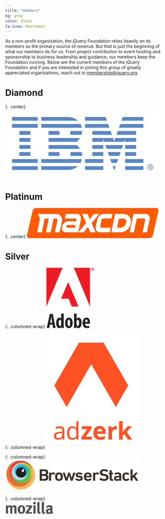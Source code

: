 ```yaml
---
title: "members"
bg: grey
color: black
fa-icon: heartbeat
---
```


As a non-profit organization, the jQuery Foundation relies heavily on its members as the primary source of revenue. But that is just the beginning of what our members do for us. From project contribution to event hosting and sponsorship to business leadership and guidance, our members keep the Foundation running. Below are the current members of the jQuery Foundation and if you are interested in joining this group of greatly appreciated organizations, reach out to [membership@jquery.org][].

# Diamond

{: .center}
![IBM Logo][IBM]

# Platinum

{: .center}
![MaxCDN Logo][MaxCDN]

# Silver

{: .columned-wrap}
![Adobe Logo][Adobe]

{: .columned-wrap}
![Adzerk Logo][Adzerk]

{: .columned-wrap}
![BrowserStack Logo][BrowserStack]

{: .columned-wrap}  
![Mozilla Logo][Mozilla]

[membership@jquery.org]: mailto:membership@jquery.org
[IBM]: /img/members/ibm.png
[MaxCDN]: /img/members/maxcdn.png
[Adobe]:/img/members/adobe.png
[Adzerk]: /img/members/adzerk.png
[BrowserStack]: /img/members/browserstack.png
[Mozilla]: /img/members/mozilla.png

